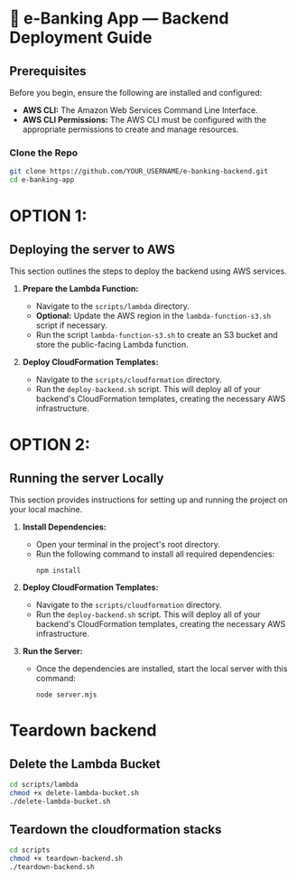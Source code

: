 # 🏦 e-Banking App — Backend Deployment Guide

## Prerequisites

Before you begin, ensure the following are installed and configured:

- **AWS CLI:** The Amazon Web Services Command Line Interface.
- **AWS CLI Permissions:** The AWS CLI must be configured with the appropriate permissions to create and manage resources.

### Clone the Repo

```bash
git clone https://github.com/YOUR_USERNAME/e-banking-backend.git
cd e-banking-app
```

# OPTION 1:

## Deploying the server to AWS

This section outlines the steps to deploy the backend using AWS services.

1. **Prepare the Lambda Function:**

   - Navigate to the `scripts/lambda` directory.
   - **Optional:** Update the AWS region in the `lambda-function-s3.sh` script if necessary.
   - Run the script `lambda-function-s3.sh` to create an S3 bucket and store the public-facing Lambda function.

2. **Deploy CloudFormation Templates:**
   - Navigate to the `scripts/cloudformation` directory.
   - Run the `deploy-backend.sh` script. This will deploy all of your backend's CloudFormation templates, creating the necessary AWS infrastructure.

# OPTION 2:

## Running the server Locally

This section provides instructions for setting up and running the project on your local machine.

1. **Install Dependencies:**

   - Open your terminal in the project's root directory.
   - Run the following command to install all required dependencies:
     ```
     npm install
     ```

2. **Deploy CloudFormation Templates:**

   - Navigate to the `scripts/cloudformation` directory.
   - Run the `deploy-backend.sh` script. This will deploy all of your backend's CloudFormation templates, creating the necessary AWS infrastructure.

3. **Run the Server:**
   - Once the dependencies are installed, start the local server with this command:
     ```
     node server.mjs
     ```

# Teardown backend

## Delete the Lambda Bucket

```sh
cd scripts/lambda
chmod +x delete-lambda-bucket.sh
./delete-lambda-bucket.sh
```

## Teardown the cloudformation stacks

```sh
cd scripts
chmod +x teardown-backend.sh
./teardown-backend.sh
```
